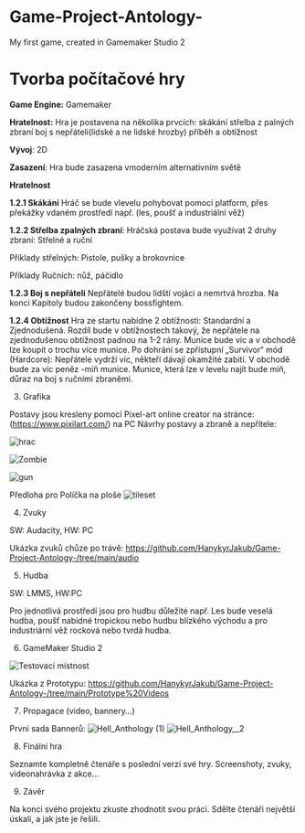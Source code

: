 # Game-Project-Antology-
My first game, created in Gamemaker Studio 2

# Tvorba počítačové hry

 __Game Engine:__ Gamemaker 

__Hratelnost:__ Hra je postavena na několika prvcích: skákání střelba z palných zbraní boj s nepřáteli(lidské a ne lidské hrozby) příběh a obtížnost 

__Vývoj__: 2D 

__Zasazení__: Hra bude zasazena vmoderním alternativním světě

__Hratelnost__

__1.2.1 Skákání__ Hráč se bude vlevelu pohybovat pomocí platform, přes překážky vdaném prostředí např. (les, poušť a industriální věž)

__1.2.2 Střelba zpalných zbraní__: Hráčská postava bude využívat 2 druhy zbraní: Střelné a ruční 

Příklady střelných: Pistole, pušky a brokovnice 

Příklady Ručních: nůž, páčidlo

__1.2.3 Boj s nepřáteli__ Nepřátelé budou lidští vojáci a nemrtvá hrozba. Na konci Kapitoly budou zakončeny bossfightem.

__1.2.4 Obtížnost__ Hra ze startu nabídne 2 obtížnosti: Standardní a Zjednodušená. Rozdíl bude v obtížnostech takový, že nepřátele na zjednodušenou obtížnost padnou na 1-2 rány.  Munice bude víc a v obchodě lze koupit o trochu více munice. Po dohrání se zpřístupní „Survivor“ mód (Hardcore): Nepřátele vydrží víc, někteří dávají okamžité zabití. V obchodě bude za víc peněz -míň munice. Munice, která lze v levelu najít bude míň, důraz na boj s ručními zbraněmi.

3. Grafika

Postavy jsou kresleny pomocí Pixel-art online creator na stránce: (https://www.pixilart.com/) na PC
Návrhy postavy a zbraně a nepřítele:

![hrac](https://user-images.githubusercontent.com/90202111/210244416-84dec326-7116-491d-ae37-d99e5ef27528.JPG)

![Zombie](https://user-images.githubusercontent.com/90202111/210244431-f36fecf2-e561-4162-9e07-c1ea6a3cb55b.JPG)

![gun](https://user-images.githubusercontent.com/90202111/210254275-10a7cbfa-ac55-438a-bb9c-9fb444391526.JPG)


Předloha pro Políčka na ploše
![tileset](https://user-images.githubusercontent.com/90202111/227730125-a1d334e0-a3a7-4406-8772-92c93fd91cef.png)


4. Zvuky

SW: Audacity, HW: PC

Ukázka zvuků chůze po trávě: https://github.com/HanykyrJakub/Game-Project-Antology-/tree/main/audio

5. Hudba

SW: LMMS, HW:PC

Pro jednotlivá prostředí jsou pro hudbu důležité např. Les bude veselá hudba, poušť nabídné tropickou nebo hudbu blízkého východu a pro industriární věž rocková nebo tvrdá hudba.


6. GameMaker Studio 2

![Testovací místnost](https://user-images.githubusercontent.com/90202111/210251993-092a5f6c-fb73-44f2-bab3-96c57279fb72.JPG)

Ukázka z Prototypu: https://github.com/HanykyrJakub/Game-Project-Antology-/tree/main/Prototype%20Videos

7. Propagace (video, bannery…)

První sada Bannerů:
![Hell_Anthology (1)](https://user-images.githubusercontent.com/90202111/227766968-c824b7d8-c6b3-40bb-9afd-104c334b117a.png)
![Hell_Anthology__2](https://user-images.githubusercontent.com/90202111/227766971-34747f5d-aab8-4260-a477-fc842d62483d.png)


8. Finální hra

Seznamte kompletně čtenáře s poslední verzí své hry. Screenshoty, zvuky, videonahrávka z akce…

9. Závěr

Na konci svého projektu zkuste zhodnotit svou práci. Sdělte čtenáři největší úskalí, a jak jste je řešili.
